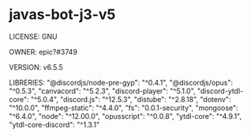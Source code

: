 # javas-bot-j3-v5

LICENSE: GNU

OWNER: epic?#3749

VERSION: v6.5.5

LIBRERIES: 
            "@discordjs/node-pre-gyp": "^0.4.1",
            "@discordjs/opus": "^0.5.3",
            "canvacord": "^5.2.3",
            "discord-player": "^5.1.0",
            "discord-ytdl-core": "^5.0.4",
            "discord.js": "^12.5.3",
            "distube": "^2.8.18",
            "dotenv": "^10.0.0",
            "ffmpeg-static": "^4.4.0",
            "fs": "0.0.1-security",
            "mongoose": "^6.4.0",
            "node": "^12.00.0",
            "opusscript": "^0.0.8",
            "ytdl-core": "^4.9.1",
            "ytdl-core-discord": "^1.3.1"
